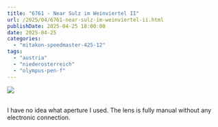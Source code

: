 ```yaml
---
title: "6761 - Near Sulz im Weinviertel II"
url: /2025/04/6761-near-sulz-im-weinviertel-ii.html
publishDate: 2025-04-25 18:00:00
date: 2025-04-25
categories:
  - "mitakon-speedmaster-425-12"
tags:
  - "austria"
  - "niederosterreich"
  - "olympus-pen-f"
---
```

<div class="container">
<div class="center"><a target="_blank" href="https://d25zfm9zpd7gm5.cloudfront.net/1200x1200/2020/20201026_141410_lr.jpg"><img class="webfeedsFeaturedVisual" src="https://d25zfm9zpd7gm5.cloudfront.net/0600x0600/2020/20201026_141410_lr.jpg" /></a></div>
</div>
<br />

I have no idea what aperture I used. The lens is fully
manual without any electronic connection.
